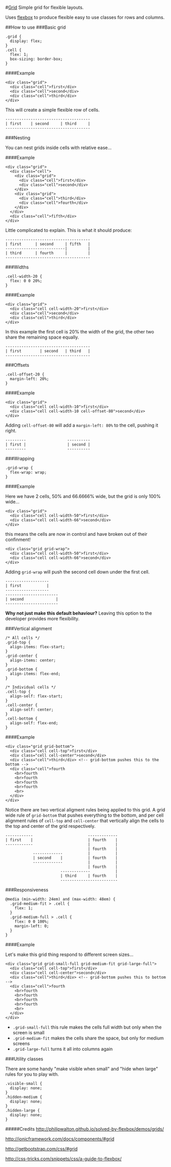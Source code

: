 #[Grid](http://grumpywizards.github.io/Grid/)
Simple grid for flexible layouts.

Uses [flexbox](http://caniuse.com/#search=flex) to produce flexible easy to use classes for rows and columns.

##How to use
###Basic grid

    .grid {
      display: flex;
    }
    .cell {
      flex: 1;
      box-sizing: border-box;
    }

####Example

    <div class="grid">
      <div class="cell">first</div>
      <div class="cell">second</div>
      <div class="cell">third</div>
    </div>

This will create a simple flexible row of cells.

    -------------------------------------
    | first    | second     | third     |
    -------------------------------------

###Nesting

You can nest grids inside cells with relative ease...

####Example

    <div class="grid">
      <div class="cell">
        <div class="grid">
          <div class="cell">first</div>
          <div class="cell">second</div>
        </div>
        <div class="grid">
          <div class="cell">third</div>
          <div class="cell">fourth</div>
        </div>
      </div>
      <div class="cell">fifth</div>
    </div>

Little complicated to explain. This is what it should produce:

    -------------------------------------
    | first      | second     | fifth   |
    --------------------------|         |
    | third      | fourth     |         |
    -------------------------------------

###Widths

    .cell-width-20 {
      flex: 0 0 20%;
    }

####Example

    <div class="grid">
      <div class="cell cell-width-20">first</div>
      <div class="cell">second</div>
      <div class="cell">third</div>
    </div>

In this example the first cell is 20% the width of the grid, the other two share the remaining space equally.

    -------------------------------------
    | first        | second   | third   |
    -------------------------------------


###Offsets

    .cell-offset-20 {
      margin-left: 20%;
    }

####Example

    <div class="grid">
      <div class="cell cell-width-10">first</div>
      <div class="cell cell-width-10 cell-offset-80">second</div>
    </div>

Adding `cell-offset-80` will add a `margin-left: 80%` to the cell, pushing it right.

    ---------                  ----------
    | first |                  | second |
    ---------                  ----------


###Wrapping

    .grid-wrap {
      flex-wrap: wrap;
    }

####Example

Here we have 2 cells, 50% and 66.6666% wide, but the grid is only 100% wide...

    <div class="grid">
      <div class="cell cell-width-50">first</div>
      <div class="cell cell-width-66">second</div>
    </div>

this means the cells are now in control and have broken out of their confinment!

    <div class="grid grid-wrap">
      <div class="cell cell-width-50">first</div>
      <div class="cell cell-width-66">second</div>
    </div>

Adding `grid-wrap` will push the second cell down under the first cell.

    -------------------
    | first           |
    -------------------
    -----------------------
    | second              |
    -----------------------

**Why not just make this default behaviour?** Leaving this option to the developer provides more flexibility.


###Vertical alignment

    /* All cells */
    .grid-top {
      align-items: flex-start;
    }
    .grid-center {
      align-items: center;
    }
    .grid-bottom {
      align-items: flex-end;
    }

    /* Individual cells */
    .cell-top {
      align-self: flex-start;
    }
    .cell-center {
      align-self: center;
    }
    .cell-bottom {
      align-self: flex-end;
    }

####Example

    <div class="grid grid-bottom">
      <div class="cell cell-top">first</div>
      <div class="cell cell-center">second</div>
      <div class="cell">third</div> <!-- grid-bottom pushes this to the bottom -->
      <div class="cell">fourth
        <br>fourth
        <br>fourth
        <br>fourth
        <br>fourth
        <br>
      </div>
    </div>

Notice there are two vertical aligment rules being applied to this grid. A grid wide rule of `grid-bottom` that pushes everything to the bottom, and per cell alignment rules of `cell-top` and `cell-center` that vertically align the cells to the top and center of the grid respectively.

    ------------                        -------------
    | first    |                        | fourth    |
    ------------                        |           |
                                        | fourth    |
                -------------           |           |
                | second    |           | fourth    |
                -------------           |           |
                                        | fourth    |
                            -------------           |
                            | third     | fourth    |
                            -------------------------

###Responsiveness

    @media (min-width: 24em) and (max-width: 48em) {
      .grid-medium-fit > .cell {
        flex: 1;
      }
      .grid-medium-full > .cell {
        flex: 0 0 100%;
        margin-left: 0;
      }
    }

####Example

Let's make this grid thing respond to different screen sizes...

    <div class="grid grid-small-full grid-medium-fit grid-large-full">
      <div class="cell cell-top">first</div>
      <div class="cell cell-center">second</div>
      <div class="cell">third</div> <!-- grid-bottom pushes this to bottom -->
      <div class="cell">fourth
        <br>fourth
        <br>fourth
        <br>fourth
        <br>fourth
        <br>
      </div>
    </div>

- `.grid-small-full` this rule makes the cells full width but only when the screen is small
- `.grid-medium-fit` makes the cells share the space, but only for medium screens
- `.grid-large-full` turns it all into columns again


###Utility classes

There are some handy "make visible when small" and "hide when large" rules for you to play with.

    .visible-small {
      display: none;
    }
    .hidden-medium {
      display: none;
    }
    .hidden-large {
      display: none;
    }
    

#####Credits
http://philipwalton.github.io/solved-by-flexbox/demos/grids/

http://ionicframework.com/docs/components/#grid

http://getbootstrap.com/css/#grid

http://css-tricks.com/snippets/css/a-guide-to-flexbox/
